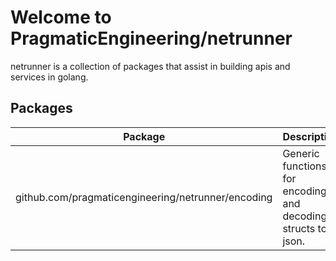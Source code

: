 # Welcome to PragmaticEngineering/netrunner
netrunner is a collection of packages that assist in building apis and services in golang.

## Packages 
| Package | Description |
|---------|-------------|
| github.com/pragmaticengineering/netrunner/encoding | Generic functions for encoding and decoding structs to json.|

